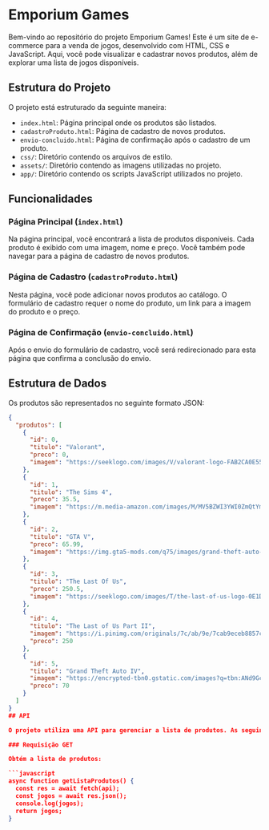 # Emporium Games

Bem-vindo ao repositório do projeto Emporium Games! Este é um site de e-commerce para a venda de jogos, desenvolvido com HTML, CSS e JavaScript. Aqui, você pode visualizar e cadastrar novos produtos, além de explorar uma lista de jogos disponíveis.

## Estrutura do Projeto

O projeto está estruturado da seguinte maneira:

- `index.html`: Página principal onde os produtos são listados.
- `cadastroProduto.html`: Página de cadastro de novos produtos.
- `envio-concluido.html`: Página de confirmação após o cadastro de um produto.
- `css/`: Diretório contendo os arquivos de estilo.
- `assets/`: Diretório contendo as imagens utilizadas no projeto.
- `app/`: Diretório contendo os scripts JavaScript utilizados no projeto.

## Funcionalidades

### Página Principal (`index.html`)

Na página principal, você encontrará a lista de produtos disponíveis. Cada produto é exibido com uma imagem, nome e preço. Você também pode navegar para a página de cadastro de novos produtos.

### Página de Cadastro (`cadastroProduto.html`)

Nesta página, você pode adicionar novos produtos ao catálogo. O formulário de cadastro requer o nome do produto, um link para a imagem do produto e o preço.

### Página de Confirmação (`envio-concluido.html`)

Após o envio do formulário de cadastro, você será redirecionado para esta página que confirma a conclusão do envio.

## Estrutura de Dados

Os produtos são representados no seguinte formato JSON:

```json
{
  "produtos": [
    {
      "id": 0,
      "titulo": "Valorant",
      "preco": 0,
      "imagem": "https://seeklogo.com/images/V/valorant-logo-FAB2CA0E55-seeklogo.com.png"
    },
    {
      "id": 1,
      "titulo": "The Sims 4",
      "preco": 35.5,
      "imagem": "https://m.media-amazon.com/images/M/MV5BZWI3YWI0ZmQtYmU1ZS00YmM2LWI1MWEtYWQzMTVmZmY2MmJjXkEyXkFqcGdeQXVyNzQwMzAwNTI@._V1_.jpg"
    },
    {
      "id": 2,
      "titulo": "GTA V",
      "preco": 65.99,
      "imagem": "https://img.gta5-mods.com/q75/images/grand-theft-auto-v-boot-logo/b06535-gtav_logo.png"
    },
    {
      "id": 3,
      "titulo": "The Last Of Us",
      "preco": 250.5,
      "imagem": "https://seeklogo.com/images/T/the-last-of-us-logo-0E1DA5A854-seeklogo.com.png"
    },
    {
      "id": 4,
      "titulo": "The Last of Us Part II",
      "imagem": "https://i.pinimg.com/originals/7c/ab/9e/7cab9eceb8857c222c398d6ae30df686.png",
      "preco": 250
    },
    {
      "id": 5,
      "titulo": "Grand Theft Auto IV",
      "imagem": "https://encrypted-tbn0.gstatic.com/images?q=tbn:ANd9GcTkmxw7NM0YngpKsEFkesiOQ9hDvz1QlcGV7GVXgIe_5A&s",
      "preco": 70
    }
  ]
}
## API

O projeto utiliza uma API para gerenciar a lista de produtos. As seguintes funções estão implementadas:

### Requisição GET

Obtém a lista de produtos:

```javascript
async function getListaProdutos() {
  const res = await fetch(api);
  const jogos = await res.json();
  console.log(jogos);
  return jogos;
}
